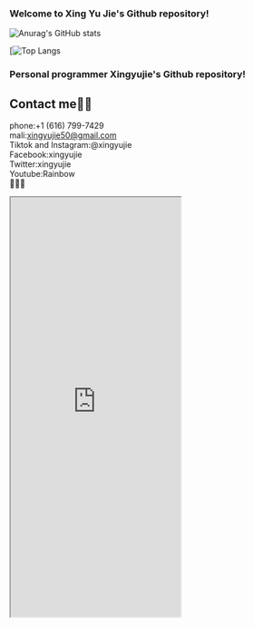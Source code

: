 ### Welcome to Xing Yu Jie's Github repository!
![Anurag's GitHub stats](https://github-readme-stats.vercel.app/api?username=xingyujie&show_icons=true&theme=radical)

[![Top Langs](https://github-readme-stats.vercel.app/api/top-langs/?username=xingyujie)
### Personal programmer Xingyujie's Github repository!
## Contact me🌈🌈
phone:+1 (616) 799-7429  
mali:xingyujie50@gmail.com  
Tiktok and Instagram:@xingyujie  
Facebook:xingyujie  
Twitter:xingyujie  
Youtube:Rainbow  
🚙🚙🚙
<iframe height="740" src="https://ac.yunyoujun.cn"></iframe>
